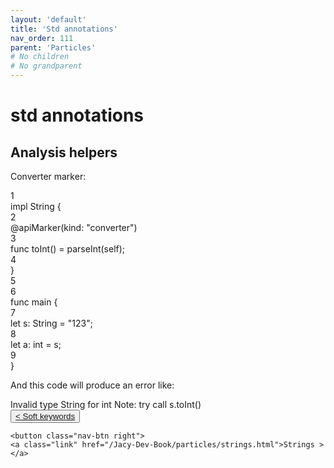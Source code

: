 ```yaml
---
layout: 'default'
title: 'Std annotations'
nav_order: 111
parent: 'Particles'
# No children
# No grandparent
---
```


# <span class="inline-code highlight-jc hljs">std</span> annotations

## Analysis helpers

Converter marker:

<div class="code-fence">
            <div class="copy"><i class="far fa-copy"></i></div>
            <div class="code line-numbers highlight-jc hljs">
                <div class="line-num" data-line-num="1">1</div><div class="line"><span class="hljs-keyword">impl</span> <span class="hljs-title class_">String</span> {</div><div class="line-num" data-line-num="2">2</div><div class="line">    @<span class="hljs-title function_ invoke__">apiMarker</span>(kind: <span class="hljs-string">&quot;converter&quot;</span>)</div><div class="line-num" data-line-num="3">3</div><div class="line">    <span class="hljs-keyword">func</span> <span class="hljs-title function_">toInt</span>() = <span class="hljs-title function_ invoke__">parseInt</span>(<span class="hljs-keyword">self</span>);</div><div class="line-num" data-line-num="4">4</div><div class="line">}</div><div class="line-num" data-line-num="5">5</div><div class="line"></div><div class="line-num" data-line-num="6">6</div><div class="line"><span class="hljs-keyword">func</span> <span class="hljs-title function_">main</span> {</div><div class="line-num" data-line-num="7">7</div><div class="line">    <span class="hljs-keyword">let</span> <span class="hljs-variable">s</span>: <span class="hljs-type">String</span> = <span class="hljs-string">&quot;123&quot;</span>;</div><div class="line-num" data-line-num="8">8</div><div class="line">    <span class="hljs-keyword">let</span> <span class="hljs-variable">a</span>: <span class="hljs-type">int</span> = s;</div><div class="line-num" data-line-num="9">9</div><div class="line">}</div>
            </div>
        </div>

And this code will produce an error like:

<div class="code-fence">
            <div class="copy"><i class="far fa-copy"></i></div>
            <div class="code">Invalid type String for int
Note: try call s.toInt()
</div>
        </div>
<div class="nav-btn-block">
    <button class="nav-btn left">
    <a class="link" href="/Jacy-Dev-Book/particles/soft-keywords.html">< Soft keywords</a>
</button>

    <button class="nav-btn right">
    <a class="link" href="/Jacy-Dev-Book/particles/strings.html">Strings ></a>
</button>

</div>
